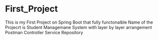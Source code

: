 # First_Project
This is my First Project on Spring Boot that fully functonalble
Name of the Projecrt is Student Managemane System
with layer by layer arrangement
Postman
Controller
Service
Repository
